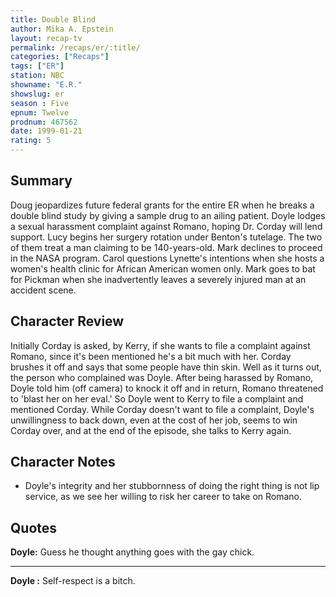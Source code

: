 ```yaml
---
title: Double Blind
author: Mika A. Epstein
layout: recap-tv
permalink: /recaps/er/:title/
categories: ["Recaps"]
tags: ["ER"]
station: NBC
showname: "E.R."
showslug: er
season : Five  
epnum: Twelve  
prodnum: 467562    
date: 1999-01-21  
rating: 5  
---
```


## Summary  
  
Doug jeopardizes future federal grants for the entire ER when he breaks a double blind study by giving a sample drug to an ailing patient. Doyle lodges a sexual harassment complaint against Romano, hoping Dr. Corday will lend support. Lucy begins her surgery rotation under Benton's tutelage. The two of them treat a man claiming to be 140-years-old. Mark declines to proceed in the NASA program. Carol questions Lynette's intentions when she hosts a women's health clinic for African American women only. Mark goes to bat for Pickman when she inadvertently leaves a severely injured man at an accident scene.

## Character Review  
  
Initially Corday is asked, by Kerry, if she wants to file a complaint against Romano, since it's been mentioned he's a bit much with her. Corday brushes it off and says that some people have thin skin. Well as it turns out, the person who complained was Doyle. After being harassed by Romano, Doyle told him (off camera) to knock it off and in return, Romano threatened to 'blast her on her eval.' So Doyle went to Kerry to file a complaint and mentioned Corday. While Corday doesn't want to file a complaint, Doyle's unwillingness to back down, even at the cost of her job, seems to win Corday over, and at the end of the episode, she talks to Kerry again.

## Character Notes  
  
* Doyle's integrity and her stubbornness of doing the right thing is not lip service, as we see her willing to risk her career to take on Romano.

## Quotes  
  
**Doyle:** Guess he thought anything goes with the gay chick.  

<hr>

**Doyle :** Self-respect is a bitch.